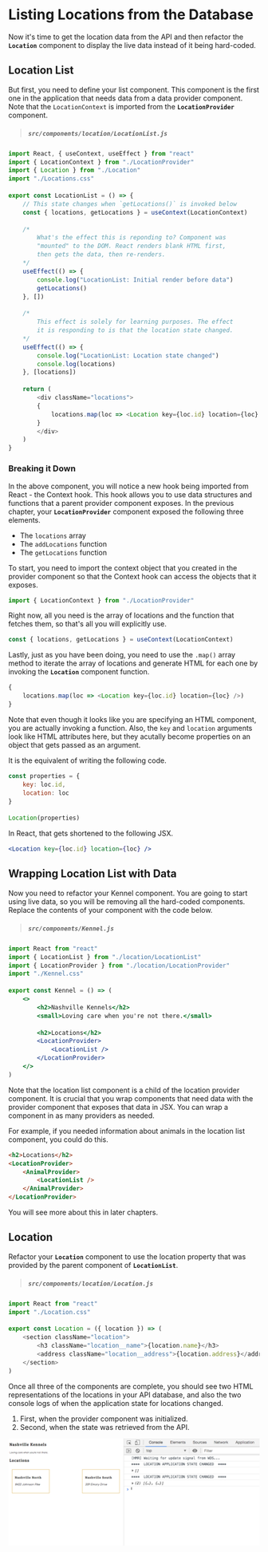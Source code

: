 # Listing Locations from the Database

Now it's time to get the location data from the API and then refactor the **`Location`** component to display the live data instead of it being hard-coded.

## Location List

But first, you need to define your list component. This component is the first one in the application that needs data from a data provider component. Note that the `LocationContext` is imported from the **`LocationProvider`** component.

> ##### `src/components/location/LocationList.js`

```js
import React, { useContext, useEffect } from "react"
import { LocationContext } from "./LocationProvider"
import { Location } from "./Location"
import "./Locations.css"

export const LocationList = () => {
    // This state changes when `getLocations()` is invoked below
    const { locations, getLocations } = useContext(LocationContext)

    /*
        What's the effect this is reponding to? Component was
        "mounted" to the DOM. React renders blank HTML first,
        then gets the data, then re-renders.
    */
    useEffect(() => {
        console.log("LocationList: Initial render before data")
        getLocations()
    }, [])

    /*
        This effect is solely for learning purposes. The effect
        it is responding to is that the location state changed.
    */
    useEffect(() => {
        console.log("LocationList: Location state changed")
        console.log(locations)
    }, [locations])

    return (
        <div className="locations">
        {
            locations.map(loc => <Location key={loc.id} location={loc} />)
        }
        </div>
    )
}
```

### Breaking it Down

In the above component, you will notice a new hook being imported from React - the Context hook. This hook allows you to use data structures and functions that a parent provider component exposes. In the previous chapter, your **`LocationProvider`** component exposed the following three elements.

* The `locations` array
* The `addLocations` function
* The `getLocations` function

To start, you need to import the context object that you created in the provider component so that the Context hook can access the objects that it exposes.

```js
import { LocationContext } from "./LocationProvider"
```

Right now, all you need is the array of locations and the function that fetches them, so that's all you will explicitly use.

```js
const { locations, getLocations } = useContext(LocationContext)
```


Lastly, just as you have been doing, you need to use the `.map()` array method to iterate the array of locations and generate HTML for each one by invoking the **`Location`** component function.

```js
{
    locations.map(loc => <Location key={loc.id} location={loc} />)
}
```

Note that even though it looks like you are specifying an HTML component, you are actually invoking a function. Also, the `key` and `location` arguments look like HTML attributes here, but they acutally become properties on an object that gets passed as an argument.

It is the equivalent of writing the following code.

```js
const properties = {
    key: loc.id,
    location: loc
}

Location(properties)
```

In React, that gets shortened to the following JSX.

```jsx
<Location key={loc.id} location={loc} />
```

## Wrapping Location List with Data

Now you need to refactor your Kennel component. You are going to start using live data, so you will be removing all the hard-coded components. Replace the contents of your component with the code below.

> ##### `src/components/Kennel.js`

```jsx
import React from "react"
import { LocationList } from "./location/LocationList"
import { LocationProvider } from "./location/LocationProvider"
import "./Kennel.css"

export const Kennel = () => (
    <>
        <h2>Nashville Kennels</h2>
        <small>Loving care when you're not there.</small>

        <h2>Locations</h2>
        <LocationProvider>
            <LocationList />
        </LocationProvider>
    </>
)
```

Note that the location list component is a child of the location provider component. It is crucial that you wrap components that need data with the provider component that exposes that data in JSX. You can wrap a component in as many providers as needed.

For example, if you needed information about animals in the location list component, you could do this.

```html
<h2>Locations</h2>
<LocationProvider>
    <AnimalProvider>
        <LocationList />
    </AnimalProvider>
</LocationProvider>
```

You will see more about this in later chapters.


## Location

Refactor your **`Location`** component to use the location property that was provided by the parent component of **`LocationList`**.

> ##### `src/components/location/Location.js`

```js
import React from "react"
import "./Location.css"

export const Location = ({ location }) => (
    <section className="location">
        <h3 className="location__name">{location.name}</h3>
        <address className="location__address">{location.address}</address>
    </section>
)
```

Once all three of the components are complete, you should see two HTML representations of the locations in your API database, and also the two console logs of when the application state for locations changed.

1. First, when the provider component was initialized.
1. Second, when the state was retrieved from the API.

![rendered locations and console logs](./images/first-live-data-component.png)
